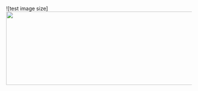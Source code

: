 ![test image size]<img src="https://pa1.narvii.com/7131/5fb252f3ed7323cd27a2cacbfefd5e6804e9fe20r1-540-305_hq.gif" width="800" height="200">
